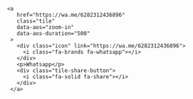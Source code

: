      <a
        href="https://wa.me/6282312436896"
        class="tile"
        data-aos="zoom-in"
        data-aos-duration="500"
      >
        <div class="icon" link="https://wa.me/6282312436896">
          <i class="fa-brands fa-whatsapp"></i>
        </div>
        <p>Whatsapp</p>
        <div class="tile-share-button">
          <i class="fa-solid fa-share"></i>
        </div>
      </a>
